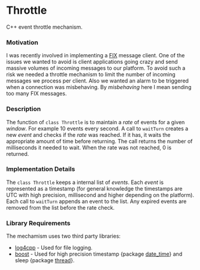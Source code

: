 # Throttle
C++ event throttle mechanism.

### Motivation
I was recently involved in implementing a [FIX](http://www.fixprotocol.org/) message client.
One of the issues we wanted to avoid is client applications going crazy and send
massive volumes of incoming messages to our platform. To avoid such a risk we needed a
throttle mechanism to limit the number of incoming messages we process per client. Also
we wanted an alarm to be triggered when a connection was misbehaving. By *misbehaving* here
I mean sending too many FIX messages.

### Description
The function of `class Throttle` is to maintain a *rate* of events for a given *window*.
For example 10 events every second. A call to `waitTurn` creates a new *event*
and checks if the *rate* was reached. If it has, it waits the appropriate amount of time
before returning. The call returns the number of milliseconds it needed to wait. When
the rate was not reached, 0 is returned.

### Implementation Details
The `class Throttle` keeps a internal list of *events*. Each *event* is represented
as a timestamp (for general knowledge the timestamps are UTC with high precision,
millisecond and higher depending on the platform). Each call to `waitTurn` appends
an event to the list. Any expired events are removed from the list before the rate
check.

### Library Requirements
The mechamism uses two third party libraries:

* [log4cpp](http://log4cpp.sourceforge.net/) - Used for file logging.
* [boost](http://www.boost.org/) - Used for high precision timestamp
{package [date\_time](www.boost.org/libs/date_time/)} and sleep
{package [thread](www.boost.org/libs/thread/)}.

